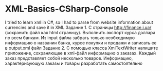 # XML-Basics-CSharp-Console
 I tried to learn xml in C#, so I had to parse from website information about currencies and save it in XML
Задание 1.
С страницы http://finance.i.ua/ (сохранить файл как html
страницу). Выполнить экспорт курса доллара по всем
банкам. Из input файла забрать только необходимую информацию о названии банка, курсе покупки и продажи
и записать ее в output.xml файл
Задание 2.
С помощью класса XmlTextWriter напишите приложение,
сохраняющее в xml-файл информацию о заказах. Каждый
заказ представляет собой несколько товаров. Информацию, характеризующую заказы и товары разработать
самостоятельно
